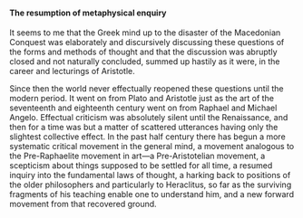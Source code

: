 #### The resumption of metaphysical enquiry

It seems to me that the Greek mind up to the disaster of the Macedonian
Conquest was elaborately and discursively discussing these questions of
the forms and methods of thought and that the discussion was abruptly
closed and not naturally concluded, summed up hastily as it were, in the
career and lecturings of Aristotle.

Since then the world never effectually reopened these questions until
the modern period. It went on from Plato and Aristotle just as the art
of the seventeenth and eighteenth century went on from Raphael and
Michael Angelo. Effectual criticism was absolutely silent until the
Renaissance, and then for a time was but a matter of scattered
utterances having only the slightest collective effect. In the past half
century there has begun a more systematic critical movement in the
general mind, a movement analogous to the Pre-Raphaelite movement in
art—a Pre-Aristotelian movement, a scepticism about things supposed to
be settled for all time, a resumed inquiry into the fundamental laws of
thought, a harking back to positions of the older philosophers and
particularly to Heraclitus, so far as the surviving fragments of his
teaching enable one to understand him, and a new forward movement from
that recovered ground.

